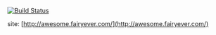 [![Build Status](https://www.travis-ci.org/d2-projects/d2-awesome.svg?branch=master)](https://www.travis-ci.org/d2-projects/d2-awesome)

site: [http://awesome.fairyever.com/](http://awesome.fairyever.com/)